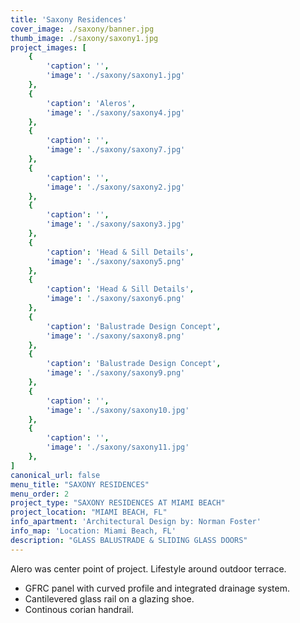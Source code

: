 ```yaml
---
title: 'Saxony Residences'
cover_image: ./saxony/banner.jpg
thumb_image: ./saxony/saxony1.jpg
project_images: [
    {
        'caption': '',
        'image': './saxony/saxony1.jpg'
    },
    {
        'caption': 'Aleros',
        'image': './saxony/saxony4.jpg' 
    },
    {
        'caption': '',
        'image': './saxony/saxony7.jpg' 
    },      
    {
        'caption': '',
        'image': './saxony/saxony2.jpg' 
    },
    {
        'caption': '',
        'image': './saxony/saxony3.jpg' 
    },
    {
        'caption': 'Head & Sill Details',
        'image': './saxony/saxony5.png' 
    },
    {
        'caption': 'Head & Sill Details',
        'image': './saxony/saxony6.png' 
    },
    {
        'caption': 'Balustrade Design Concept',
        'image': './saxony/saxony8.png' 
    },   
    {
        'caption': 'Balustrade Design Concept',
        'image': './saxony/saxony9.png' 
    },  
    {
        'caption': '',
        'image': './saxony/saxony10.jpg' 
    },
    {
        'caption': '',
        'image': './saxony/saxony11.jpg' 
    },          
]
canonical_url: false
menu_title: "SAXONY RESIDENCES"
menu_order: 2
project_type: "SAXONY RESIDENCES AT MIAMI BEACH"
project_location: "MIAMI BEACH, FL"
info_apartment: 'Architectural Design by: Norman Foster'
info_map: 'Location: Miami Beach, FL'
description: "GLASS BALUSTRADE & SLIDING GLASS DOORS"
---
```


Alero was center point of project. Lifestyle around outdoor terrace.

* GFRC panel with curved profile and integrated drainage system.
* Cantilevered glass rail on a glazing shoe.
* Continous corian handrail.
